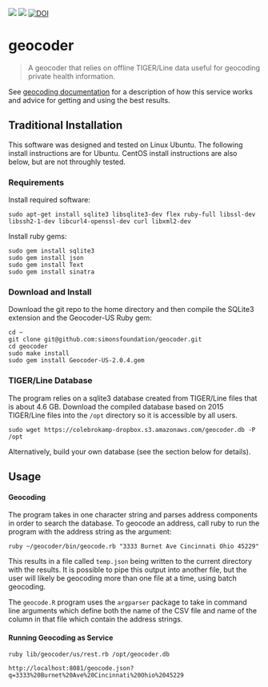 [![](https://images.microbadger.com/badges/image/degauss/geocoder.svg)](https://microbadger.com/images/degauss/geocoder "Get your own image badge on microbadger.com")
[![](https://images.microbadger.com/badges/version/degauss/geocoder.svg)](https://microbadger.com/images/degauss/geocoder "Get your own version badge on microbadger.com")
[![DOI](https://zenodo.org/badge/DOI/10.5281/zenodo.344621.svg)](https://doi.org/10.5281/zenodo.344621)

# geocoder

> A geocoder that relies on offline TIGER/Line data useful for geocoding private health information.

See [geocoding documentation](http://colebrokamp.com/posts/geocoding_tips.html) for a description of how this service works and advice for getting and using the best results.

## Traditional Installation

This software was designed and tested on Linux Ubuntu. The following install instructions are for Ubuntu. CentOS install instructions are also below, but are not throughly tested.

### Requirements

Install required software:

	sudo apt-get install sqlite3 libsqlite3-dev flex ruby-full libssl-dev libssh2-1-dev libcurl4-openssl-dev curl libxml2-dev

Install ruby gems:

	sudo gem install sqlite3
	sudo gem install json
	sudo gem install Text
	sudo gem install sinatra


### Download and Install

Download the git repo to the home directory and then compile the SQLite3 extension and the Geocoder-US Ruby gem:

    cd ~
	git clone git@github.com:simonsfoundation/geocoder.git
    cd geocoder
    sudo make install
    sudo gem install Geocoder-US-2.0.4.gem

### TIGER/Line Database

The program relies on a sqlite3 database created from TIGER/Line files that is about 4.6 GB. Download the compiled database based on 2015 TIGER/Line files into the `/opt` directory so it is accessible by all users.

	sudo wget https://colebrokamp-dropbox.s3.amazonaws.com/geocoder.db -P /opt


Alternatively, build your own database (see the section below for details).


## Usage

#### Geocoding

The program takes in one character string and parses address components in order to search the database.  To geocode an address, call ruby to run the program with the address string as the argument:

	ruby ~/geocoder/bin/geocode.rb "3333 Burnet Ave Cincinnati Ohio 45229"

This results in a file called `temp.json` being written to the current directory with the results. It is possible to pipe this output into another file, but the user will likely be geocoding more than one file at a time, using batch geocoding.

The `geocode.R` program uses the `argparser` package to take in command line arguments which define both the name of the CSV file and name of the column in that file which contain the address strings.

#### Running Geocoding as Service

	ruby lib/geocoder/us/rest.rb /opt/geocoder.db

	http://localhost:8081/geocode.json?q=3333%20Burnet%20Ave%20Cincinnati%20Ohio%2045229

